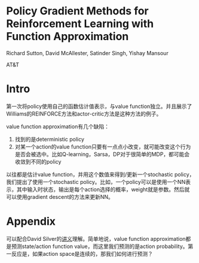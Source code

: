 # Policy Gradient Methods for Reinforcement Learning with Function Approximation

Richard Sutton, David McAllester, Satinder Singh, Yishay Mansour

AT&T

# Intro

第一次将policy使用自己的函数估计值表示，与value function独立。并且展示了Williams的REINFORCE方法和actor-critic方法是这种方法的例子。

value function approximation有几个缺陷：
1. 找到的是deterministic policy
2. 对某一个action的value function只要有一点点小改变，就可能改变这个行为是否会被选中。比如Q-learning，Sarsa，DP对于很简单的MDP，都可能会收敛到不同的policy

以往都是估计value function，并用这个数值来得到/更新一个stochastic policy，我们提出了使用一个stochastic policy。比如，一个policy可以是使用一个NN表示，其中输入时状态，输出是每个action选择的概率，weight就是参数。然后就可以使用gradient descent的方法来更新NN。

# Appendix

可以配合David Silver的[讲义](http://www0.cs.ucl.ac.uk/staff/d.silver/web/Teaching_files/FA.pdf)理解。简单地说，value function approximation都是预测state/action function value，而这里我们预测的是action probability。第一反应是，如果action space是连续的，那我们如何进行预测？